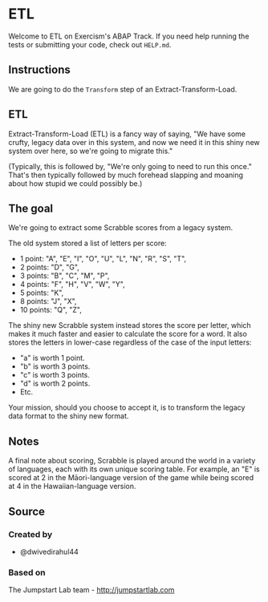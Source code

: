 # ETL

Welcome to ETL on Exercism's ABAP Track.
If you need help running the tests or submitting your code, check out `HELP.md`.

## Instructions

We are going to do the `Transform` step of an Extract-Transform-Load.

## ETL

Extract-Transform-Load (ETL) is a fancy way of saying, "We have some crufty, legacy data over in this system, and now we need it in this shiny new system over here, so we're going to migrate this."

(Typically, this is followed by, "We're only going to need to run this once."
That's then typically followed by much forehead slapping and moaning about how stupid we could possibly be.)

## The goal

We're going to extract some Scrabble scores from a legacy system.

The old system stored a list of letters per score:

- 1 point: "A", "E", "I", "O", "U", "L", "N", "R", "S", "T",
- 2 points: "D", "G",
- 3 points: "B", "C", "M", "P",
- 4 points: "F", "H", "V", "W", "Y",
- 5 points: "K",
- 8 points: "J", "X",
- 10 points: "Q", "Z",

The shiny new Scrabble system instead stores the score per letter, which makes it much faster and easier to calculate the score for a word.
It also stores the letters in lower-case regardless of the case of the input letters:

- "a" is worth 1 point.
- "b" is worth 3 points.
- "c" is worth 3 points.
- "d" is worth 2 points.
- Etc.

Your mission, should you choose to accept it, is to transform the legacy data format to the shiny new format.

## Notes

A final note about scoring, Scrabble is played around the world in a variety of languages, each with its own unique scoring table.
For example, an "E" is scored at 2 in the Māori-language version of the game while being scored at 4 in the Hawaiian-language version.

## Source

### Created by

- @dwivedirahul44

### Based on

The Jumpstart Lab team - http://jumpstartlab.com